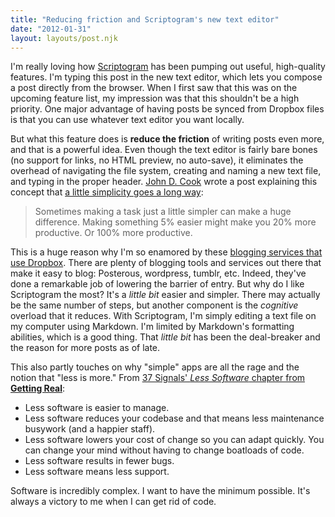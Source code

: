 ```yaml
---
title: "Reducing friction and Scriptogram's new text editor"
date: "2012-01-31"
layout: layouts/post.njk
---
```


I'm really loving how [Scriptogram](http://scriptogr.am) has been pumping out
useful, high-quality features. I'm typing this post in the new text editor,
which lets you compose a post directly from the browser. When I first saw that
this was on the upcoming feature list, my impression was that this shouldn't be
a high priority. One major advantage of having posts be synced from Dropbox
files is that you can use whatever text editor you want locally.

But what this feature does is **reduce the friction** of writing posts even
more, and that is a powerful idea. Even though the text editor is fairly bare
bones (no support for links, no HTML preview, no auto-save), it eliminates the
overhead of navigating the file system, creating and naming a new text file, and
typing in the proper header. [John D. Cook](http://www.johndcook.com/) wrote a
post explaining this concept that
[a little simplicity goes a long way](http://www.johndcook.com/blog/2008/04/09/a-little-simplicity-goes-a-long-way/):

> Sometimes making a task just a little simpler can make a huge difference.
> Making something 5% easier might make you 20% more productive. Or 100% more
> productive.

This is a huge reason why I'm so enamored by these
[blogging services that use Dropbox](http://scriptogr.am/bentsai/post/markdown-blogging-dropbox-oh-my).
There are plenty of blogging tools and services out there that make it easy to
blog: Posterous, wordpress, tumblr, etc. Indeed, they've done a remarkable job
of lowering the barrier of entry. But why do I like Scriptogram the most? It's a
_little bit_ easier and simpler. There may actually be the same number of steps,
but another component is the _cognitive_ overload that it reduces. With
Scriptogram, I'm simply editing a text file on my computer using Markdown. I'm
limited by Markdown's formatting abilities, which is a good thing. That _little
bit_ has been the deal-breaker and the reason for more posts as of late.

This also partly touches on why "simple" apps are all the rage and the notion
that "less is more." From
[37 Signals' _Less Software_ chapter from **Getting Real**](http://gettingreal.37signals.com/ch10_Less_Software.php):

- Less software is easier to manage.
- Less software reduces your codebase and that means less maintenance busywork
  (and a happier staff).
- Less software lowers your cost of change so you can adapt quickly. You can
  change your mind without having to change boatloads of code.
- Less software results in fewer bugs.
- Less software means less support.

Software is incredibly complex. I want to have the minimum possible. It's always
a victory to me when I can get rid of code.
